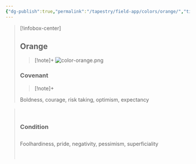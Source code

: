 ```yaml
---
{"dg-publish":true,"permalink":"/tapestry/field-app/colors/orange/","title":"Orange","tags":["covenants/colors"],"dgHomeLink":true,"dgEnableSearch":true}
---
```


> [!infobox-center] 
> ## Orange
> > [!note]+
> ![color-orange.png](/img/user/File%20Vault/Field%20App/colors/color-orange.png)
>  ### Covenant 
>> [!note]+ 
>  <p class="note first" p style="margin-bottom: 16px;"> Boldness, courage, risk taking, optimism, expectancy</p>
</span></p>
><br>
>
><h3 data-style="inverted">Condition</h3>
><p style="margin-bottom: 28px;">
>
><p class="note first-alt"> Foolhardiness, pride, negativity, pessimism, superficiality
><br><br><br>
